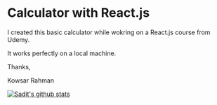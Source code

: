 # Calculator with React.js

I created this basic calculator while wokring on a React.js course from Udemy.

It works perfectly on a local machine.

Thanks,

Kowsar Rahman 


[![Sadit's github stats](https://github-readme-stats.vercel.app/api?username=saditrahman)](https://github.com/saditrahman/github-readme-stats)
